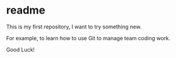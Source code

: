 # readme
This is my first repository, I want to try something new.

For example, to learn how to use Git to manage team coding work.

Good Luck!